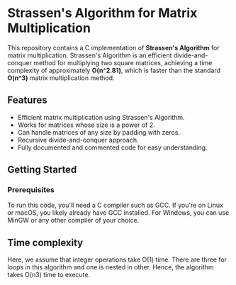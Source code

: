 # Strassen's Algorithm for Matrix Multiplication

This repository contains a C implementation of **Strassen's Algorithm** for matrix multiplication. Strassen's Algorithm is an efficient divide-and-conquer method for multiplying two square matrices, achieving a time complexity of approximately **O(n^2.81)**, which is faster than the standard **O(n^3)** matrix multiplication method.

## Features

- Efficient matrix multiplication using Strassen's Algorithm.
- Works for matrices whose size is a power of 2.
- Can handle matrices of any size by padding with zeros.
- Recursive divide-and-conquer approach.
- Fully documented and commented code for easy understanding.

## Getting Started

### Prerequisites

To run this code, you'll need a C compiler such as GCC. If you're on Linux or macOS, you likely already have GCC installed. For Windows, you can use MinGW or any other compiler of your choice.

## Time complexity
Here, we assume that integer operations take O(1) time. There are three for loops in this algorithm and one is nested in other. Hence, the algorithm takes O(n3) time to execute.